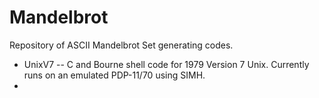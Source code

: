 # Mandelbrot
Repository of ASCII Mandelbrot Set generating codes.

- UnixV7 -- C and Bourne shell code for 1979 Version 7 Unix. Currently runs on an emulated PDP-11/70 using SIMH.
- 
